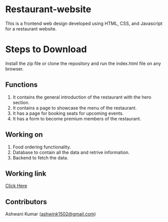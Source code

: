 # Restaurant-website
This is a frontend web design developed using HTML, CSS, and Javascript for a restaurant website.

# Steps to Download
Install the zip file or clone the repository and run the index.html file on any browser.

## Functions
1. It contains the general introduction of the restaurant with the hero section.
2. It contains a page to showcase the menu of the restaurant.
3. It has a page for booking seats for upcoming events.
4. It has a form to become premium members of the restaurant.

## Working on 
1. Food ordering functionality.
2. Database to contain all the data and retrive information.
3. Backend to fetch the data.
   
## Working link
[Click Here](https://themaharaja.netlify.app/)

## Contributors
Ashwani Kumar (ashwink1502@gmail.com)
